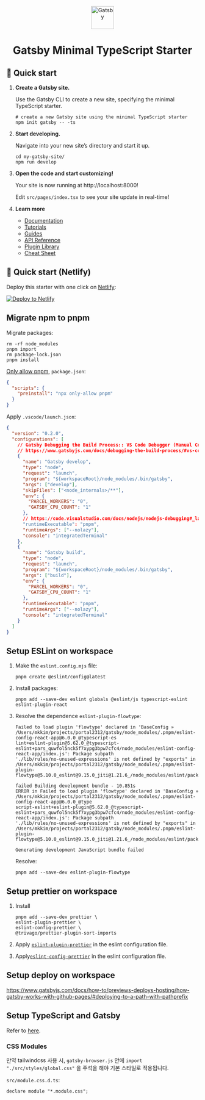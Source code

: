 <p align="center">
  <a href="https://www.gatsbyjs.com/?utm_source=starter&utm_medium=readme&utm_campaign=minimal-starter-ts">
    <img alt="Gatsby" src="https://www.gatsbyjs.com/Gatsby-Monogram.svg" width="60" />
  </a>
</p>
<h1 align="center">
  Gatsby Minimal TypeScript Starter
</h1>

## 🚀 Quick start

1.  **Create a Gatsby site.**

    Use the Gatsby CLI to create a new site, specifying the minimal TypeScript starter.

    ```shell
    # create a new Gatsby site using the minimal TypeScript starter
    npm init gatsby -- -ts
    ```

2.  **Start developing.**

    Navigate into your new site’s directory and start it up.

    ```shell
    cd my-gatsby-site/
    npm run develop
    ```

3.  **Open the code and start customizing!**

    Your site is now running at http://localhost:8000!

    Edit `src/pages/index.tsx` to see your site update in real-time!

4.  **Learn more**

    - [Documentation](https://www.gatsbyjs.com/docs/?utm_source=starter&utm_medium=readme&utm_campaign=minimal-starter-ts)
    - [Tutorials](https://www.gatsbyjs.com/docs/tutorial/?utm_source=starter&utm_medium=readme&utm_campaign=minimal-starter-ts)
    - [Guides](https://www.gatsbyjs.com/docs/how-to/?utm_source=starter&utm_medium=readme&utm_campaign=minimal-starter-ts)
    - [API Reference](https://www.gatsbyjs.com/docs/api-reference/?utm_source=starter&utm_medium=readme&utm_campaign=minimal-starter-ts)
    - [Plugin Library](https://www.gatsbyjs.com/plugins?utm_source=starter&utm_medium=readme&utm_campaign=minimal-starter-ts)
    - [Cheat Sheet](https://www.gatsbyjs.com/docs/cheat-sheet/?utm_source=starter&utm_medium=readme&utm_campaign=minimal-starter-ts)

## 🚀 Quick start (Netlify)

Deploy this starter with one click on [Netlify](https://app.netlify.com/signup):

[<img src="https://www.netlify.com/img/deploy/button.svg" alt="Deploy to Netlify" />](https://app.netlify.com/start/deploy?repository=https://github.com/gatsbyjs/gatsby-starter-minimal-ts)

## Migrate npm to pnpm

Migrate packages:

```shell
rm -rf node_modules
pnpm import
rm package-lock.json
pnpm install
```

[Only allow pnpm](https://pnpm.io/only-allow-pnpm), `package.json`:

```json
{
  "scripts": {
    "preinstall": "npx only-allow pnpm"
  }
}
```

Apply `.vscode/launch.json`:

```json
{
  "version": "0.2.0",
  "configurations": [
    // Gatsby Debugging the Build Process:: VS Code Debugger (Manual Config)
    // https://www.gatsbyjs.com/docs/debugging-the-build-process/#vs-code-debugger-manual-config
    {
      "name": "Gatsby develop",
      "type": "node",
      "request": "launch",
      "program": "${workspaceRoot}/node_modules/.bin/gatsby",
      "args": ["develop"],
      "skipFiles": ["<node_internals>/**"],
      "env": {
        "PARCEL_WORKERS": "0",
        "GATSBY_CPU_COUNT": "1"
      },
      // https://code.visualstudio.com/docs/nodejs/nodejs-debugging#_launch-configuration-support-for-npm-and-other-tools
      "runtimeExecutable": "pnpm",
      "runtimeArgs": ["--nolazy"],
      "console": "integratedTerminal"
    },
    {
      "name": "Gatsby build",
      "type": "node",
      "request": "launch",
      "program": "${workspaceRoot}/node_modules/.bin/gatsby",
      "args": ["build"],
      "env": {
        "PARCEL_WORKERS": "0",
        "GATSBY_CPU_COUNT": "1"
      },
      "runtimeExecutable": "pnpm",
      "runtimeArgs": ["--nolazy"],
      "console": "integratedTerminal"
    }
  ]
}
```

## Setup ESLint on workspace

1.  Make the `eslint.config.mjs` file:

    ```shell
    pnpm create @eslint/config@latest
    ```

2.  Install packages:

    ```shell
    pnpm add --save-dev eslint globals @eslint/js typescript-eslint eslint-plugin-react
    ```

3.  Resolve the dependence `eslint-plugin-flowtype`:

    ```shell
    Failed to load plugin 'flowtype' declared in 'BaseConfig » /Users/mkkim/projects/portal2312/gatsby/node_modules/.pnpm/eslint-config-react-app@6.0.0_@typescript-es
    lint+eslint-plugin@5.62.0_@typescript-eslint+pars_quwfol5nck5f7xypg3bpw7cfc4/node_modules/eslint-config-react-app/index.js': Package subpath
    './lib/rules/no-unused-expressions' is not defined by "exports" in
    /Users/mkkim/projects/portal2312/gatsby/node_modules/.pnpm/eslint-plugin-flowtype@5.10.0_eslint@9.15.0_jiti@1.21.6_/node_modules/eslint/package.json

    failed Building development bundle - 10.851s
    ERROR in Failed to load plugin 'flowtype' declared in 'BaseConfig » /Users/mkkim/projects/portal2312/gatsby/node_modules/.pnpm/eslint-config-react-app@6.0.0_@type
    script-eslint+eslint-plugin@5.62.0_@typescript-eslint+pars_quwfol5nck5f7xypg3bpw7cfc4/node_modules/eslint-config-react-app/index.js': Package subpath
    './lib/rules/no-unused-expressions' is not defined by "exports" in
    /Users/mkkim/projects/portal2312/gatsby/node_modules/.pnpm/eslint-plugin-flowtype@5.10.0_eslint@9.15.0_jiti@1.21.6_/node_modules/eslint/package.json

    Generating development JavaScript bundle failed
    ```

    Resolve:

    ```shell
    pnpm add --save-dev eslint-plugin-flowtype
    ```

## Setup prettier on workspace

1.  Install

    ```shell
    pnpm add --save-dev prettier \
    eslint-plugin-prettier \
    eslint-config-prettier \
    @trivago/prettier-plugin-sort-imports
    ```

2.  Apply [`eslint-plugin-prettier`](https://github.com/prettier/eslint-plugin-prettier) in the eslint configuration file.

3.  Apply[`eslint-config-prettier`](https://github.com/prettier/eslint-config-prettier) in the eslint configuration file.

## Setup deploy on workspace

https://www.gatsbyjs.com/docs/how-to/previews-deploys-hosting/how-gatsby-works-with-github-pages/#deploying-to-a-path-with-pathprefix

## Setup TypeScript and Gatsby

Refer to [here](https://www.gatsbyjs.com/docs/how-to/custom-configuration/typescript).

### CSS Modules

만약 tailwindcss 사용 시, `gatsby-browser.js` 안에 `import "./src/styles/global.css"` 을 주석을 해야 기본 스타일로 적용됩니다.

`src/module.css.d.ts`:

```shell
declare module "*.module.css";
```
